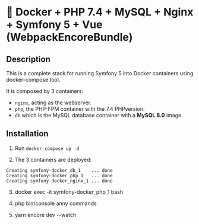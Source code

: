 # 🐳 Docker + PHP 7.4 + MySQL + Nginx + Symfony 5 + Vue (WebpackEncoreBundle)

## Description

This is a complete stack for running Symfony 5 into Docker containers using docker-compose tool.

It is composed by 3 containers:

- `nginx`, acting as the webserver.
- `php`, the PHP-FPM container with the 7.4 PHPversion.
- `db` which is the MySQL database container with a **MySQL 8.0** image.

## Installation

1. Run `docker-compose up -d`

2. The 3 containers are deployed:

```
Creating symfony-docker_db_1    ... done
Creating symfony-docker_php_1   ... done
Creating symfony-docker_nginx_1 ... done
```

3. docker exec -it  symfony-docker_php_1 bash

4. php bin/console anny commands


5. yarn encore dev --watch
